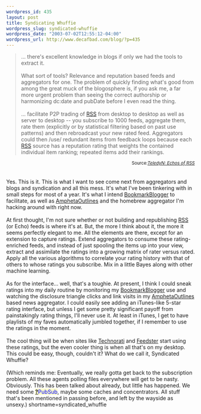 ```yaml
--- 
wordpress_id: 435
layout: post
title: Syndicating Whuffie
wordpress_slug: syndicated-whuffie
wordpress_date: "2003-07-02T12:55:12-04:00"
wordpress_url: http://www.decafbad.com/blog/?p=435
---
```

<blockquote cite="http://www.teledyn.com/mt/archives/001055.html">
... there's excellent knowledge in blogs if only we had the tools to extract it. 
<br /><br />
What sort of tools?  Relevance and reputation based feeds and
aggregators for one.  The problem of quickly finding what's good from
among the great muck of the blogosphere is, if you ask me, a far more
urgent problem than seeing the correct authorship or harmonizing
dc:date and pubDate before I even read the thing.
<br /><br />
... facilitate P2P trading of <a href="http://www.decafbad.com/twiki/bin/view/Main/RSS">RSS</a> from desktop to desktop as well as
server to desktop -- you subscribe to 1000 feeds, aggregate them, rate
them (explicitly or by statistical filtering based on past use
patterns) and then rebroadcast your new rated feed.  Aggregators could
then /use/ redundant items from feedback loops because each <a href="http://www.decafbad.com/twiki/bin/view/Main/RSS">RSS</a> source
has a reputation rating that weights the contained individual item
ranking; repeated items add their rankings.
</blockquote>
<div class="credit" align="right"><small>Source:<cite><a href="http://www.teledyn.com/mt/archives/001055.html">TeledyN: Echos of <a href="http://www.decafbad.com/twiki/bin/view/Main/RSS">RSS</a></a></cite></small></div>
<br /><br />
Yes.  This is it.  This is what I want to see come next from aggregators
and blogs and syndication and all this mess.  It's what I've been tinkering
with in small steps for most of a year.  It's what I intend <a href="http://www.decafbad.com/twiki/bin/view/Main/BookmarkBlogger">BookmarkBlogger</a>
to facilitate, as well as <a href="http://www.decafbad.com/twiki/bin/view/Main/AmphetaOutlines">AmphetaOutlines</a> and the homebrew aggregator I'm
hacking around with right now.
<br /><br />
At first thought, I'm not sure whether or not building and
republishing <a href="http://www.decafbad.com/twiki/bin/view/Main/RSS">RSS</a> (or Echo) feeds is where it's at.  But, the more I think
about it, the more it seems perfectly elegant to me.  All the elements are
there, except for an extension to capture ratings.  Extend aggregators to
consume these rating-enriched feeds, and instead of just spooling the items
up into your view, extract and assimilate the ratings into a growing
matrix of rater versus rated.  Apply all the various algorithms to
correlate your rating history with that of others to whose ratings you
subscribe.  Mix in a little Bayes along with other machine learning.
<br /><br />
As for the interface... well, that's a toughie.  At present, I think I could
sneak ratings into my daily routine by monitoring my <a href="http://www.decafbad.com/twiki/bin/view/Main/BookmarkBlogger">BookmarkBlogger</a> use and
watching the disclosure triangle clicks and link visits in my <a href="http://www.decafbad.com/twiki/bin/view/Main/AmphetaOutlines">AmphetaOutlines</a>
based news aggregator.  I could easily see adding an iTunes-like 5-star
rating interface, but unless I get some pretty significant payoff from
painstakingly rating things, I'll never use it.  At least in iTunes, I get
to have playlists of my faves automatically jumbled together, if I remember
to use the ratings in the moment. 
<br /><br />
The cool thing will be when sites like
<a href="http://www.technorati.com" target="_top">Technorati</a> and <a href="http://www.feedster.com" target="_top">Feedster</a> start
using these ratings, but the even cooler thing is when all that's on
my desktop.  This could be easy, though, couldn't it?  What do we call
it, Syndicated Whuffie?
<br /><br />
(Which reminds me:  Eventually, we really gotta get back to the subscription
problem.  All these agents polling files everywhere will get to be nasty.
Obviously.  This has been talked about already, but little has happened.
We need some <span style='background : #FFFFCE;'><a href="http://www.decafbad.com/twiki/bin/edit/Main/PubSub?topicparent=Main.FilterData"><b>?</b></a><font color="#0000FF">PubSub</font></span>, maybe some caches and concentrators.  All stuff that's
been mentioned in passing before, and left by the wayside as unsexy.)
<!--more-->
shortname=syndicated_whuffie
